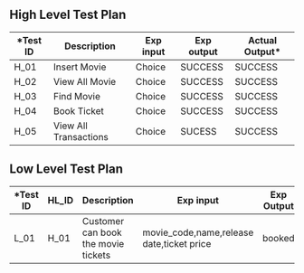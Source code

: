 

##  High Level Test Plan

|*Test ID|Description|Exp input|Exp output|Actual Output*|
|----|----|----|---|---|
|H_01| Insert Movie|	Choice|SUCCESS|	SUCCESS
|H_02| View All Movie|	Choice|	SUCCESS|	SUCCESS
|H_03|Find Movie |	Choice|	SUCCESS|	SUCCESS
|H_04|Book Ticket | Choice| SUCCESS|  SUCCESS
|H_05|View All Transactions | Choice| SUCESS| SUCCESS
## Low Level Test Plan

|*Test ID|HL_ID|Description|Exp input|Exp Output|Actual Output*|
|---|---|---|---|---|---|
|L_01|	H_01|	 Customer can book the movie tickets|	movie_code,name,release date,ticket price|	booked|	booked













